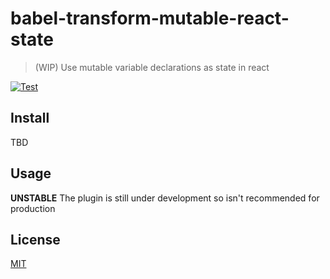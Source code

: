 # babel-transform-mutable-react-state

> (WIP) Use mutable variable declarations as state in react

[![Test](https://github.com/barelyhuman/babel-transform-mutable-react-state/actions/workflows/test.yml/badge.svg)](https://github.com/barelyhuman/babel-transform-mutable-react-state/actions/workflows/test.yml)

## Install

TBD

## Usage

**UNSTABLE**
The plugin is still under development so isn't recommended for production

## License

[MIT](/LICENSE)
